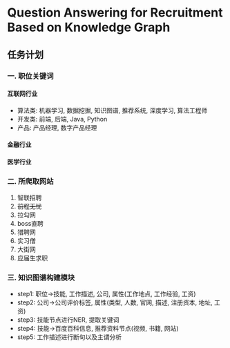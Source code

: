 # Question Answering for Recruitment Based on Knowledge Graph
## 任务计划
### 一. 职位关键词
#### 互联网行业
- 算法类:  机器学习, 数据挖掘, 知识图谱, 推荐系统, 深度学习, 算法工程师
- 开发类:  前端, 后端, Java, Python
- 产品:  产品经理, 数字产品经理 
#### 金融行业
#### 医学行业
### 二. 所爬取网站
1. 智联招聘
2. ~~前程无忧~~
3. 拉勾网
4. boss直聘
5. 猎聘网
6. 实习僧
7. 大街网
8. 应届生求职

### 三. 知识图谱构建模块
- step1: 职位->技能, 工作描述, 公司, 属性(工作地点, 工作经验, 工资)
- step2: 公司->公司评价标签, 属性(类型, 人数, 官网, 描述, 注册资本, 地址, 工资)
- step3: 技能节点进行NER, 提取关键词
- step4: 技能->百度百科信息, 推荐资料节点(视频, 书籍, 网站)
- step5: 工作描述进行断句以及主谓分析
 
    
